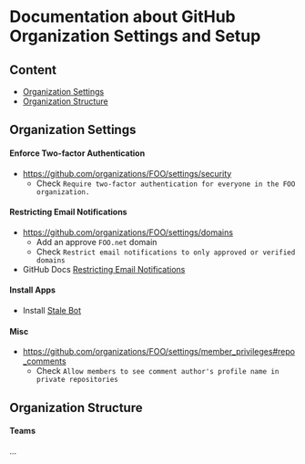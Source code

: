 # Documentation about GitHub Organization Settings and Setup

## Content
* [Organization Settings](https://github.com/FOO/github/edit/main/README.md#organization-settings)
* [Organization Structure](https://github.com/FOO/github/edit/main/README.md#organization-structure)


## Organization Settings

#### Enforce Two-factor Authentication
* https://github.com/organizations/FOO/settings/security
  * Check `Require two-factor authentication for everyone in the FOO organization.` 

#### Restricting Email Notifications
* https://github.com/organizations/FOO/settings/domains
  *  Add an approve `FOO.net` domain
  *  Check `Restrict email notifications to only approved or verified domains`
* GitHub Docs [Restricting Email Notifications](https://docs.github.com/en/enterprise-server@3.4/organizations/keeping-your-organization-secure/managing-security-settings-for-your-organization/restricting-email-notifications-for-your-organization#restricting-email-notifications)

#### Install Apps
* Install [Stale Bot](https://github.com/marketplace/stale)

#### Misc
* https://github.com/organizations/FOO/settings/member_privileges#repo_comments
  * Check `Allow members to see comment author's profile name in private repositories`



## Organization Structure

#### Teams
...
